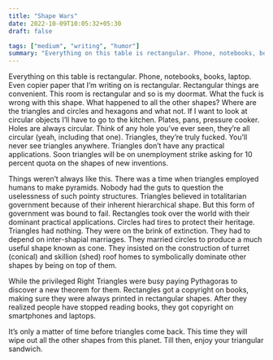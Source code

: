 ```yaml
---
title: "Shape Wars"
date: 2022-10-09T10:05:32+05:30
draft: false

tags: ["medium", "writing", "humor"]
summary: "Everything on this table is rectangular. Phone, notebooks, books, laptop. Even copier paper that I’m writing on is rectangular."
---
```


Everything on this table is rectangular. Phone, notebooks, books, laptop. Even copier paper that I’m writing on is rectangular. Rectangular things are convenient. This room is rectangular and so is my doormat. What the fuck is wrong with this shape. What happened to all the other shapes? Where are the triangles and circles and hexagons and what not. If I want to look at circular objects I’ll have to go to the kitchen. Plates, pans, pressure cooker. Holes are always circular. Think of any hole you’ve ever seen, they’re all circular (yeah, including that one). Triangles, they’re truly fucked. You’ll never see triangles anywhere. Triangles don’t have any practical applications. Soon triangles will be on unemployment strike asking for 10 percent quota on the shapes of new inventions.

Things weren’t always like this. There was a time when triangles employed humans to make pyramids. Nobody had the guts to question the uselessness of such pointy structures. Triangles believed in totalitarian government because of their inherent hierarchical shape. But this form of government was bound to fail. Rectangles took over the world with their dominant practical applications. Circles had tires to protect their heritage. Triangles had nothing. They were on the brink of extinction. They had to depend on inter-shapial marriages. They married circles to produce a much useful shape known as cone. They insisted on the construction of turret (conical) and skillion (shed) roof homes to symbolically dominate other shapes by being on top of them.

While the privileged Right Triangles were busy paying Pythagoras to discover a new theorem for them. Rectangles got a copyright on books, making sure they were always printed in rectangular shapes. After they realized people have stopped reading books, they got copyright on smartphones and laptops.

It’s only a matter of time before triangles come back. This time they will wipe out all the other shapes from this planet. Till then, enjoy your triangular sandwich.